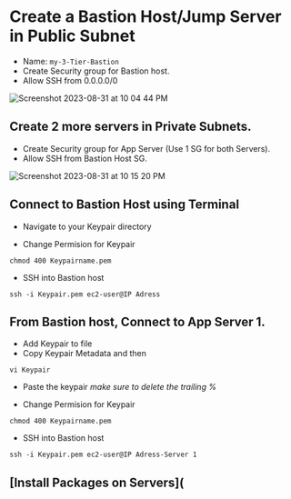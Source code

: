 # Create a Bastion Host/Jump Server in Public Subnet

- Name: `my-3-Tier-Bastion`
- Create Security group for Bastion host.
- Allow SSH from 0.0.0.0/0

![Screenshot 2023-08-31 at 10 04 44 PM](https://github.com/Sulemoore/AWS-Projects/assets/101164153/d61390f6-773e-44ce-9014-46f7bf807abb)

## Create 2 more servers in Private Subnets.
- Create Security group for App Server (Use 1 SG for both Servers).
- Allow SSH from Bastion Host SG.
  
![Screenshot 2023-08-31 at 10 15 20 PM](https://github.com/Sulemoore/AWS-Projects/assets/101164153/acd8d53e-177c-4afe-a03a-eaa28885ceff)

## Connect to Bastion Host using Terminal
- Navigate to your Keypair directory

- Change Permision for Keypair
```
chmod 400 Keypairname.pem
```
- SSH into Bastion host

```
ssh -i Keypair.pem ec2-user@IP Adress
```
## From Bastion host, Connect to App Server 1.

- Add Keypair to file
- Copy Keypair Metadata and then

```
vi Keypair
```

- Paste the keypair *make sure to delete the trailing %*

- Change Permision for Keypair
```
chmod 400 Keypairname.pem
```
- SSH into Bastion host

```
ssh -i Keypair.pem ec2-user@IP Adress-Server 1
```
## [Install Packages on Servers](
